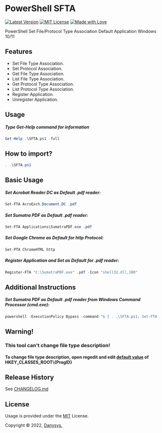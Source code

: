 # PowerShell SFTA

[![Latest Version](https://img.shields.io/badge/Latest-v1.2.0-green.svg)]()
[![MIT License](https://img.shields.io/github/license/mashape/apistatus.svg)]()
[![Made with Love](https://img.shields.io/badge/Made%20with-%E2%9D%A4-red.svg?colorB=11a9f7)]()


PowerShell Set File/Protocol Type Association Default Application Windows 10/11


## Features
* Set File Type Association.
* Set Protocol Association.
* Get File Type Association.
* List File Type Association.
* Get Protocol Type Association.
* List Protocol Type Association.
* Register Application.
* Unregister Application.

## Usage
##### Type Get-Help command for information
```powershell
Get-Help .\SFTA.ps1 -full
```

## How to import?
```powershell
. .\SFTA.ps1
```

## Basic Usage

##### Set Acrobat Reader DC as Default .pdf reader:
```powershell
Set-FTA AcroExch.Document.DC .pdf

```

##### Set Sumatra PDF as Default .pdf reader:
```powershell
Set-FTA Applications\SumatraPDF.exe .pdf

```


##### Set Google Chrome as Default for http Protocol:
```powershell
Set-PTA ChromeHTML http

```

##### Register Application and Set as Default for .pdf reader:
```powershell
Register-FTA "C:\SumatraPDF.exe" .pdf -Icon "shell32.dll,100"

```

## Additional Instructions

##### Set Sumatra PDF as Default .pdf reader from Windows Command Processor (cmd.exe):
```powershell
powershell -ExecutionPolicy Bypass -command "& { . .\SFTA.ps1; Set-FTA 'Applications\SumatraPDF.exe' '.pdf' }"

```

## Warning!
### This tool can't change file type description!
#### To change file type description, open regedit and edit <u>default value</u> of **HKEY_CLASSES_ROOT\\{ProgID}**


## Release History
See [CHANGELOG.md](CHANGELOG.md)


<!-- ## Acknowledgments & Credits -->


## License

Usage is provided under the [MIT](https://choosealicense.com/licenses/mit/) License.

Copyright © 2022, [Danysys.](https://www.danysys.com)